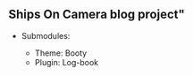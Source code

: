 <h2>Ships On Camera blog project"</h2>

<ul>
	<li>Submodules:</li>
	<ul>
	<li>Theme: Booty</li>
	<li>Plugin: Log-book</li>
	</ul>
</ul>
